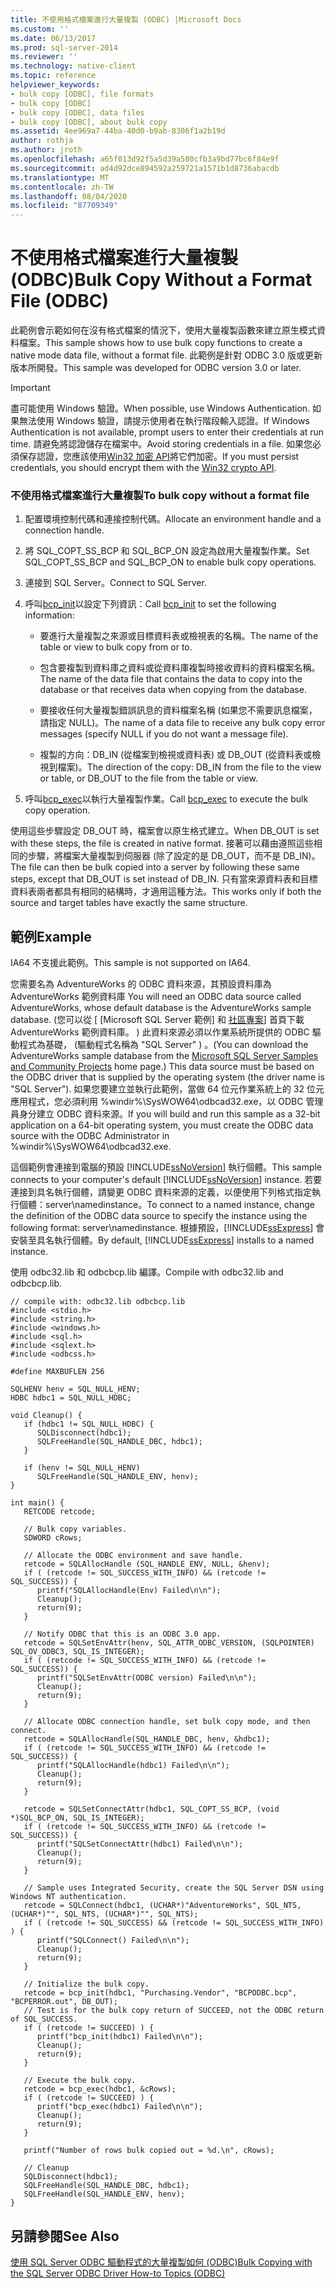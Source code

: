 ```yaml
---
title: 不使用格式檔案進行大量複製 (ODBC) |Microsoft Docs
ms.custom: ''
ms.date: 06/13/2017
ms.prod: sql-server-2014
ms.reviewer: ''
ms.technology: native-client
ms.topic: reference
helpviewer_keywords:
- bulk copy [ODBC], file formats
- bulk copy [ODBC]
- bulk copy [ODBC], data files
- bulk copy [ODBC], about bulk copy
ms.assetid: 4ee969a7-44ba-40d0-b9ab-8306f1a2b19d
author: rothja
ms.author: jroth
ms.openlocfilehash: a65f013d92f5a5d39a580cfb3a9bd77bc6f84e9f
ms.sourcegitcommit: ad4d92dce894592a259721a1571b1d8736abacdb
ms.translationtype: MT
ms.contentlocale: zh-TW
ms.lasthandoff: 08/04/2020
ms.locfileid: "87709349"
---
```

# <a name="bulk-copy-without-a-format-file-odbc"></a><span data-ttu-id="a20eb-102">不使用格式檔案進行大量複製 (ODBC)</span><span class="sxs-lookup"><span data-stu-id="a20eb-102">Bulk Copy Without a Format File (ODBC)</span></span>
  <span data-ttu-id="a20eb-103">此範例會示範如何在沒有格式檔案的情況下，使用大量複製函數來建立原生模式資料檔案。</span><span class="sxs-lookup"><span data-stu-id="a20eb-103">This sample shows how to use bulk copy functions to create a native mode data file, without a format file.</span></span> <span data-ttu-id="a20eb-104">此範例是針對 ODBC 3.0 版或更新版本所開發。</span><span class="sxs-lookup"><span data-stu-id="a20eb-104">This sample was developed for ODBC version 3.0 or later.</span></span>  
  
> [!IMPORTANT]  
>  <span data-ttu-id="a20eb-105">盡可能使用 Windows 驗證。</span><span class="sxs-lookup"><span data-stu-id="a20eb-105">When possible, use Windows Authentication.</span></span> <span data-ttu-id="a20eb-106">如果無法使用 Windows 驗證，請提示使用者在執行階段輸入認證。</span><span class="sxs-lookup"><span data-stu-id="a20eb-106">If Windows Authentication is not available, prompt users to enter their credentials at run time.</span></span> <span data-ttu-id="a20eb-107">請避免將認證儲存在檔案中。</span><span class="sxs-lookup"><span data-stu-id="a20eb-107">Avoid storing credentials in a file.</span></span> <span data-ttu-id="a20eb-108">如果您必須保存認證，您應該使用[Win32 加密 API](https://go.microsoft.com/fwlink/?LinkId=64532)將它們加密。</span><span class="sxs-lookup"><span data-stu-id="a20eb-108">If you must persist credentials, you should encrypt them with the [Win32 crypto API](https://go.microsoft.com/fwlink/?LinkId=64532).</span></span>  
  
### <a name="to-bulk-copy-without-a-format-file"></a><span data-ttu-id="a20eb-109">不使用格式檔案進行大量複製</span><span class="sxs-lookup"><span data-stu-id="a20eb-109">To bulk copy without a format file</span></span>  
  
1.  <span data-ttu-id="a20eb-110">配置環境控制代碼和連接控制代碼。</span><span class="sxs-lookup"><span data-stu-id="a20eb-110">Allocate an environment handle and a connection handle.</span></span>  
  
2.  <span data-ttu-id="a20eb-111">將 SQL_COPT_SS_BCP 和 SQL_BCP_ON 設定為啟用大量複製作業。</span><span class="sxs-lookup"><span data-stu-id="a20eb-111">Set SQL_COPT_SS_BCP and SQL_BCP_ON to enable bulk copy operations.</span></span>  
  
3.  <span data-ttu-id="a20eb-112">連接到 SQL Server。</span><span class="sxs-lookup"><span data-stu-id="a20eb-112">Connect to SQL Server.</span></span>  
  
4.  <span data-ttu-id="a20eb-113">呼叫[bcp_init](../../native-client-odbc-extensions-bulk-copy-functions/bcp-init.md)以設定下列資訊：</span><span class="sxs-lookup"><span data-stu-id="a20eb-113">Call [bcp_init](../../native-client-odbc-extensions-bulk-copy-functions/bcp-init.md) to set the following information:</span></span>  
  
    -   <span data-ttu-id="a20eb-114">要進行大量複製之來源或目標資料表或檢視表的名稱。</span><span class="sxs-lookup"><span data-stu-id="a20eb-114">The name of the table or view to bulk copy from or to.</span></span>  
  
    -   <span data-ttu-id="a20eb-115">包含要複製到資料庫之資料或從資料庫複製時接收資料的資料檔案名稱。</span><span class="sxs-lookup"><span data-stu-id="a20eb-115">The name of the data file that contains the data to copy into the database or that receives data when copying from the database.</span></span>  
  
    -   <span data-ttu-id="a20eb-116">要接收任何大量複製錯誤訊息的資料檔案名稱 (如果您不需要訊息檔案，請指定 NULL)。</span><span class="sxs-lookup"><span data-stu-id="a20eb-116">The name of a data file to receive any bulk copy error messages (specify NULL if you do not want a message file).</span></span>  
  
    -   <span data-ttu-id="a20eb-117">複製的方向：DB_IN (從檔案到檢視或資料表) 或 DB_OUT (從資料表或檢視到檔案)。</span><span class="sxs-lookup"><span data-stu-id="a20eb-117">The direction of the copy: DB_IN from the file to the view or table, or DB_OUT to the file from the table or view.</span></span>  
  
5.  <span data-ttu-id="a20eb-118">呼叫[bcp_exec](../../native-client-odbc-extensions-bulk-copy-functions/bcp-exec.md)以執行大量複製作業。</span><span class="sxs-lookup"><span data-stu-id="a20eb-118">Call [bcp_exec](../../native-client-odbc-extensions-bulk-copy-functions/bcp-exec.md) to execute the bulk copy operation.</span></span>  
  
 <span data-ttu-id="a20eb-119">使用這些步驟設定 DB_OUT 時，檔案會以原生格式建立。</span><span class="sxs-lookup"><span data-stu-id="a20eb-119">When DB_OUT is set with these steps, the file is created in native format.</span></span> <span data-ttu-id="a20eb-120">接著可以藉由遵照這些相同的步驟，將檔案大量複製到伺服器 (除了設定的是 DB_OUT，而不是 DB_IN)。</span><span class="sxs-lookup"><span data-stu-id="a20eb-120">The file can then be bulk copied into a server by following these same steps, except that DB_OUT is set instead of DB_IN.</span></span> <span data-ttu-id="a20eb-121">只有當來源資料表和目標資料表兩者都具有相同的結構時，才適用這種方法。</span><span class="sxs-lookup"><span data-stu-id="a20eb-121">This works only if both the source and target tables have exactly the same structure.</span></span>  
  
## <a name="example"></a><span data-ttu-id="a20eb-122">範例</span><span class="sxs-lookup"><span data-stu-id="a20eb-122">Example</span></span>  
 <span data-ttu-id="a20eb-123">IA64 不支援此範例。</span><span class="sxs-lookup"><span data-stu-id="a20eb-123">This sample is not supported on IA64.</span></span>  
  
 <span data-ttu-id="a20eb-124">您需要名為 AdventureWorks 的 ODBC 資料來源，其預設資料庫為 AdventureWorks 範例資料庫 </span><span class="sxs-lookup"><span data-stu-id="a20eb-124">You will need an ODBC data source called AdventureWorks, whose default database is the AdventureWorks sample database.</span></span> <span data-ttu-id="a20eb-125"> (您可以從 [ [Microsoft SQL Server 範例] 和 [社區專案](https://go.microsoft.com/fwlink/?LinkID=85384)] 首頁下載 AdventureWorks 範例資料庫。 ) 此資料來源必須以作業系統所提供的 ODBC 驅動程式為基礎， (驅動程式名稱為 "SQL Server" ) 。</span><span class="sxs-lookup"><span data-stu-id="a20eb-125">(You can download the AdventureWorks sample database from the [Microsoft SQL Server Samples and Community Projects](https://go.microsoft.com/fwlink/?LinkID=85384) home page.) This data source must be based on the ODBC driver that is supplied by the operating system (the driver name is "SQL Server").</span></span> <span data-ttu-id="a20eb-126">如果您要建立並執行此範例，當做 64 位元作業系統上的 32 位元應用程式，您必須利用 %windir%\SysWOW64\odbcad32.exe，以 ODBC 管理員身分建立 ODBC 資料來源。</span><span class="sxs-lookup"><span data-stu-id="a20eb-126">If you will build and run this sample as a 32-bit application on a 64-bit operating system, you must create the ODBC data source with the ODBC Administrator in %windir%\SysWOW64\odbcad32.exe.</span></span>  
  
 <span data-ttu-id="a20eb-127">這個範例會連接到電腦的預設 [!INCLUDE[ssNoVersion](../../../includes/ssnoversion-md.md)] 執行個體。</span><span class="sxs-lookup"><span data-stu-id="a20eb-127">This sample connects to your computer's default [!INCLUDE[ssNoVersion](../../../includes/ssnoversion-md.md)] instance.</span></span> <span data-ttu-id="a20eb-128">若要連接到具名執行個體，請變更 ODBC 資料來源的定義，以便使用下列格式指定執行個體：server\namedinstance。</span><span class="sxs-lookup"><span data-stu-id="a20eb-128">To connect to a named instance, change the definition of the ODBC data source to specify the instance using the following format: server\namedinstance.</span></span> <span data-ttu-id="a20eb-129">根據預設，[!INCLUDE[ssExpress](../../../includes/ssexpress-md.md)] 會安裝至具名執行個體。</span><span class="sxs-lookup"><span data-stu-id="a20eb-129">By default, [!INCLUDE[ssExpress](../../../includes/ssexpress-md.md)] installs to a named instance.</span></span>  
  
 <span data-ttu-id="a20eb-130">使用 odbc32.lib 和 odbcbcp.lib 編譯。</span><span class="sxs-lookup"><span data-stu-id="a20eb-130">Compile with odbc32.lib and odbcbcp.lib.</span></span>  
  
```  
// compile with: odbc32.lib odbcbcp.lib  
#include <stdio.h>  
#include <string.h>  
#include <windows.h>  
#include <sql.h>  
#include <sqlext.h>  
#include <odbcss.h>  
  
#define MAXBUFLEN 256  
  
SQLHENV henv = SQL_NULL_HENV;  
HDBC hdbc1 = SQL_NULL_HDBC;  
  
void Cleanup() {  
   if (hdbc1 != SQL_NULL_HDBC) {  
      SQLDisconnect(hdbc1);  
      SQLFreeHandle(SQL_HANDLE_DBC, hdbc1);  
   }  
  
   if (henv != SQL_NULL_HENV)  
      SQLFreeHandle(SQL_HANDLE_ENV, henv);  
}  
  
int main() {  
   RETCODE retcode;  
  
   // Bulk copy variables.  
   SDWORD cRows;  
  
   // Allocate the ODBC environment and save handle.  
   retcode = SQLAllocHandle (SQL_HANDLE_ENV, NULL, &henv);  
   if ( (retcode != SQL_SUCCESS_WITH_INFO) && (retcode != SQL_SUCCESS)) {  
      printf("SQLAllocHandle(Env) Failed\n\n");  
      Cleanup();  
      return(9);  
   }  
  
   // Notify ODBC that this is an ODBC 3.0 app.  
   retcode = SQLSetEnvAttr(henv, SQL_ATTR_ODBC_VERSION, (SQLPOINTER) SQL_OV_ODBC3, SQL_IS_INTEGER);  
   if ( (retcode != SQL_SUCCESS_WITH_INFO) && (retcode != SQL_SUCCESS)) {  
      printf("SQLSetEnvAttr(ODBC version) Failed\n\n");  
      Cleanup();  
      return(9);      
   }  
  
   // Allocate ODBC connection handle, set bulk copy mode, and then connect.  
   retcode = SQLAllocHandle(SQL_HANDLE_DBC, henv, &hdbc1);  
   if ( (retcode != SQL_SUCCESS_WITH_INFO) && (retcode != SQL_SUCCESS)) {  
      printf("SQLAllocHandle(hdbc1) Failed\n\n");  
      Cleanup();  
      return(9);  
   }  
  
   retcode = SQLSetConnectAttr(hdbc1, SQL_COPT_SS_BCP, (void *)SQL_BCP_ON, SQL_IS_INTEGER);  
   if ( (retcode != SQL_SUCCESS_WITH_INFO) && (retcode != SQL_SUCCESS)) {  
      printf("SQLSetConnectAttr(hdbc1) Failed\n\n");  
      Cleanup();  
      return(9);  
   }  
  
   // Sample uses Integrated Security, create the SQL Server DSN using Windows NT authentication.   
   retcode = SQLConnect(hdbc1, (UCHAR*)"AdventureWorks", SQL_NTS, (UCHAR*)"", SQL_NTS, (UCHAR*)"", SQL_NTS);  
   if ( (retcode != SQL_SUCCESS) && (retcode != SQL_SUCCESS_WITH_INFO) ) {  
      printf("SQLConnect() Failed\n\n");  
      Cleanup();  
      return(9);  
   }  
  
   // Initialize the bulk copy.  
   retcode = bcp_init(hdbc1, "Purchasing.Vendor", "BCPODBC.bcp", "BCPERROR.out", DB_OUT);  
   // Test is for the bulk copy return of SUCCEED, not the ODBC return of SQL_SUCCESS.  
   if ( (retcode != SUCCEED) ) {  
      printf("bcp_init(hdbc1) Failed\n\n");  
      Cleanup();  
      return(9);  
   }  
  
   // Execute the bulk copy.  
   retcode = bcp_exec(hdbc1, &cRows);  
   if ( (retcode != SUCCEED) ) {  
      printf("bcp_exec(hdbc1) Failed\n\n");  
      Cleanup();  
      return(9);  
   }  
  
   printf("Number of rows bulk copied out = %d.\n", cRows);  
  
   // Cleanup  
   SQLDisconnect(hdbc1);  
   SQLFreeHandle(SQL_HANDLE_DBC, hdbc1);  
   SQLFreeHandle(SQL_HANDLE_ENV, henv);  
}  
```  
  
## <a name="see-also"></a><span data-ttu-id="a20eb-131">另請參閱</span><span class="sxs-lookup"><span data-stu-id="a20eb-131">See Also</span></span>  
 [<span data-ttu-id="a20eb-132">使用 SQL Server ODBC 驅動程式的大量複製如何 &#40;ODBC&#41;</span><span class="sxs-lookup"><span data-stu-id="a20eb-132">Bulk Copying with the SQL Server ODBC Driver How-to Topics &#40;ODBC&#41;</span></span>](bulk-copying-with-the-sql-server-odbc-driver-how-to-topics-odbc.md)  
  
  
